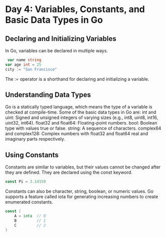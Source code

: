 # Day 4: Variables, Constants, and Basic Data Types in Go

## Declaring and Initializing Variables

In Go, variables can be declared in multiple ways.

```go
 var name string
var age int = 25
city := "San Francisco"
```

The := operator is a shorthand for declaring and initializing a variable.

## Understanding Data Types

Go is a statically typed language, which means the type of a variable is checked at compile-time.
Some of the basic data types in Go are:
int and uint: Signed and unsigned integers of varying sizes (e.g., int8, uint8, int16, uint32, int64).
float32 and float64: Floating-point numbers.
bool: Boolean type with values true or false.
string: A sequence of characters.
complex64 and complex128: Complex numbers with float32 and float64 real and imaginary parts respectively.

## Using Constants

Constants are similar to variables, but their values cannot be changed after they are defined.
They are declared using the const keyword.

```go
const Pi = 3.14159
```

Constants can also be character, string, boolean, or numeric values.
Go supports a feature called iota for generating increasing numbers to create enumerated constants.

```go
const (
    A = iota  // 0
    B         // 1
    C         // 2
)
```
